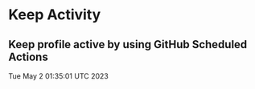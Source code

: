 # Keep Activity 
Keep profile active by using GitHub Scheduled Actions
--- 
Tue May  2 01:35:01 UTC 2023